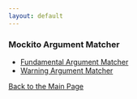 ```yaml
---
layout: default
---
```


### Mockito Argument Matcher

- [Fundamental Argument Matcher](fundamental-mockito-argument-matcher)
- [Warning Argument Matcher](mockito-argument-matcher-warning)

[Back to the Main Page](/mockito-crafting-code)

